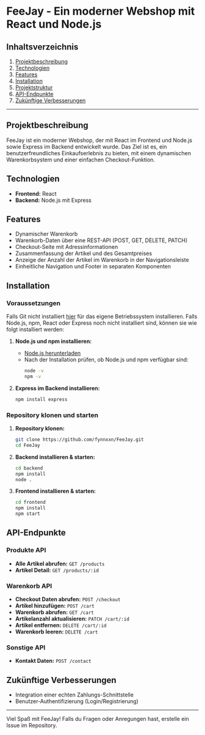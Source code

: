 # FeeJay - Ein moderner Webshop mit React und Node.js

## Inhaltsverzeichnis
1. [Projektbeschreibung](#projektbeschreibung)
2. [Technologien](#technologien)
3. [Features](#features)
4. [Installation](#installation)
5. [Projektstruktur](#projektstruktur)
6. [API-Endpunkte](#api-endpunkte)
7. [Zukünftige Verbesserungen](#zuk%C3%BCnftige-verbesserungen)

---

## Projektbeschreibung
FeeJay ist ein moderner Webshop, der mit React im Frontend und Node.js sowie Express im Backend entwickelt wurde. Das Ziel ist es, ein benutzerfreundliches Einkaufserlebnis zu bieten, mit einem dynamischen Warenkorbsystem und einer einfachen Checkout-Funktion.

## Technologien
- **Frontend:** React 
- **Backend:** Node.js mit Express

## Features
- Dynamischer Warenkorb
- Warenkorb-Daten über eine REST-API (POST, GET, DELETE, PATCH)
- Checkout-Seite mit Adressinformationen
- Zusammenfassung der Artikel und des Gesamtpreises
- Anzeige der Anzahl der Artikel im Warenkorb in der Navigationsleiste
- Einheitliche Navigation und Footer in separaten Komponenten

## Installation
### Voraussetzungen
Falls Git nicht installiert [hier](https://git-scm.com/book/de/v2/Erste-Schritte-Git-installieren) für das eigene Betriebssystem installieren. 
Falls Node.js, npm, React oder Express noch nicht installiert sind, können sie wie folgt installiert werden:

1. **Node.js und npm installieren:**
   - [Node.js herunterladen](https://nodejs.org/)
   - Nach der Installation prüfen, ob Node.js und npm verfügbar sind:
     ```bash
     node -v
     npm -v
     ```

2. **Express im Backend installieren:**
   ```bash
   npm install express
   ```

### Repository klonen und starten
1. **Repository klonen:**
   ```bash
   git clone https://github.com/fynnxxn/FeeJay.git
   cd FeeJay
   ```

2. **Backend installieren & starten:**
   ```bash
   cd backend
   npm install
   node .
   ```

3. **Frontend installieren & starten:**
   ```bash
   cd frontend
   npm install
   npm start
   ```

## API-Endpunkte
### **Produkte API**
- **Alle Artikel abrufen:** `GET /products`
- **Artikel Detail:** `GET /products/:id`
### **Warenkorb API**
- **Checkout Daten abrufen:** `POST /checkout`
- **Artikel hinzufügen:** `POST /cart`
- **Warenkorb abrufen:** `GET /cart`
- **Artikelanzahl aktualisieren:** `PATCH /cart/:id`
- **Artikel entfernen:** `DELETE /cart/:id`
- **Warenkorb leeren:** `DELETE /cart`
### **Sonstige API**
- **Kontakt Daten:** `POST /contact`

## Zukünftige Verbesserungen
- Integration einer echten Zahlungs-Schnittstelle
- Benutzer-Authentifizierung (Login/Registrierung)

---

Viel Spaß mit FeeJay! Falls du Fragen oder Anregungen hast, erstelle ein Issue im Repository.

